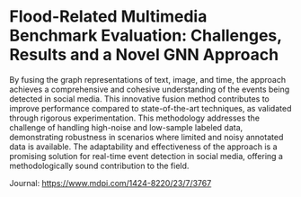 # Flood-Related Multimedia Benchmark Evaluation: Challenges, Results and a Novel GNN Approach

By fusing the graph representations of text, image, and time, the approach achieves a comprehensive and cohesive understanding of the events being detected in social media. This innovative fusion method contributes to improve performance compared to state-of-the-art techniques, as validated through rigorous experimentation. This methodology addresses the challenge of handling high-noise and low-sample labeled data, demonstrating robustness in scenarios where limited and noisy annotated data is available. The adaptability and effectiveness of the approach is a promising solution for real-time event detection in social media, offering a methodologically sound contribution to the field.

Journal: https://www.mdpi.com/1424-8220/23/7/3767
